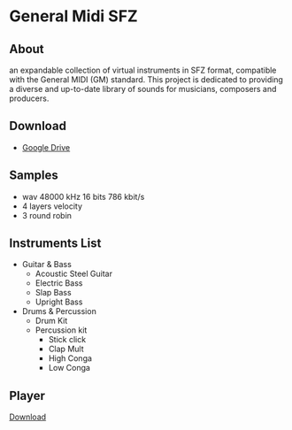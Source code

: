 # General Midi SFZ

## About

an expandable collection of virtual instruments in SFZ format, compatible with the General MIDI (GM) standard. This project is dedicated to providing a diverse and up-to-date library of sounds for musicians, composers and producers.

## Download

- [Google Drive](https://drive.google.com/file/d/1GOk1GEmhOt7ELN1s8BZ_1XNiSE4iEzld/view?usp=sharing)

## Samples

- wav 48000 kHz 16 bits 786 kbit/s
- 4 layers velocity
- 3 round robin

## Instruments List

- Guitar & Bass
    - Acoustic Steel Guitar
    - Electric Bass
    - Slap Bass
    - Upright Bass
- Drums & Percussion
    - Drum Kit
    - Percussion kit
        - Stick click
        - Clap Mult
        - High Conga
        - Low Conga

## Player

[Download](https://sfztools.github.io/sfizz/downloads/)
